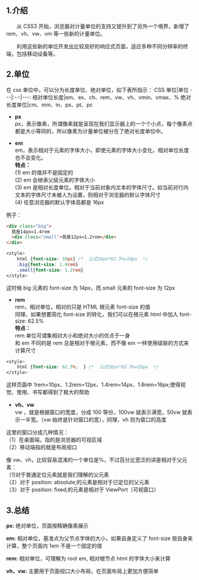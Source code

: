 ## 1.介绍

&emsp;&emsp;从 CSS3 开始，浏览器对计量单位的支持又提升到了另外一个境界，新增了 rem、vh、vw、vm 等一些新的计量单位。

&emsp;&emsp;利用这些新的单位开发出比较良好的响应式页面，适应多种不同分辨率的终端，包括移动设备等。

## 2.单位

在 css 单位中，可以分为长度单位、绝对单位，如下表所指示：
CSS 单位|单位
---|:--:|---:
相对单位长度|em、ex、ch、rem、vw、vh、vmin、vmax、%
绝对长度单位|cm、mm、in、px、pt、pc

- **px** \
  px，表示像素，所谓像素就是呈现在我们显示器上的一个个小点，每个像素点都是大小等同的，所以像素为计量单位被分在了绝对长度单位中。

- **em** \
  em，表示相对于元素的字体大小，即使元素的字体大小变化，相对单位长度也不会变化。 \
  **特点：** \
  (1) em 的值并不是固定的 \
  (2) em 会继承父级元素的字体大小 \
  (3) em 是相对长度单位。相对于当前对象内文本的字体尺寸。如当前对行内文本的字体尺寸未被人为设置，则相对于浏览器的默认字体尺寸 \
  (4) 任意浏览器的默认字体高都是 16px

例子：

```html
<div class="big">
  我是14px=1.4rem
  <div class="small">我是12px=1.2rem</div>
</div>
```

```css
<style>
    html {font-size: 10px} /*  公式16px*62.5%=10px  */
    .big{font-size: 1.4rem}
    .small{font-size: 1.2rem}
</style>
```

这时候.big 元素的 font-size 为 14px，而.small 元素的 font-size 为 12px

- **rem** \
   rem，相对单位，相对的只是 HTML 根元素 font-size 的值 \
   同理，如果想要简化 font-size 的转化，我们可以在根元素 html 中加入 font-size: 62.5% \
   **特点：** \
   rem 单位可谓集相对大小和绝对大小的优点于一身 \
   和 em 不同的是 rem 总是相对于根元素，而不像 em 一样使用级联的方式来计算尺寸

```css
<style>
    html {font-size: 62.5%;  } /*  公式16px*62.5%=10px  */
</style>
```

这样页面中 1rem=10px、1.2rem=12px、1.4rem=14px、1.6rem=16px;使得视觉、使用、书写都得到了极大的帮助

- **vh、vw** \
  vw ，就是根据窗口的宽度，分成 100 等份，100vw 就表示满宽，50vw 就表示一半宽。（vw 始终是针对窗口的宽），同理，vh 则为窗口的高度

这里的窗口分成几种情况： \
（1）在桌面端，指的是浏览器的可视区域 \
（2）移动端指的就是布局视口

像 vw、vh，比较容易混淆的一个单位是%，不过百分比宽泛的讲是相对于父元素： \
（1)对于普通定位元素就是我们理解的父元素 \
（2）对于 position: absolute;的元素是相对于已定位的父元素 \
（3）对于 position: fixed;的元素是相对于 ViewPort（可视窗口）

## 3.总结

**px:** 绝对单位，页面按精确像素展示

**em:** 相对单位，基准点为父节点字体的大小，如果自身定义了 font-size 按自身来计算，整个页面内 1em 不是一个固定的值

**rem:** 相对单位，可理解为 root em, 相对根节点 html 的字体大小来计算

**vh、vw:** 主要用于页面视口大小布局，在页面布局上更加方便简单
